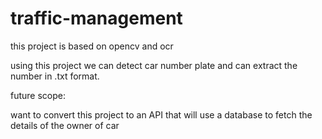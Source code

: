 # traffic-management

this project is based on opencv and ocr

using this project we can detect car number plate and can extract the number in .txt format.

future scope:

want to convert this project to an API that will use a database to fetch the details of the owner of car 

